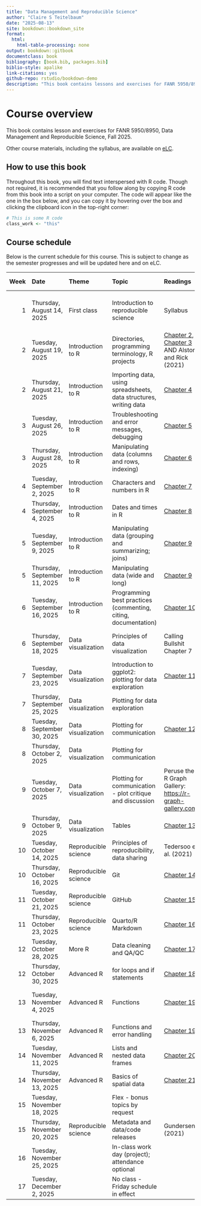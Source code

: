 ```yaml
--- 
title: "Data Management and Reproducible Science"
author: "Claire S Teitelbaum"
date: "2025-08-13"
site: bookdown::bookdown_site
format:
  html:
    html-table-processing: none
output: bookdown::gitbook
documentclass: book
bibliography: [book.bib, packages.bib]
biblio-style: apalike
link-citations: yes
github-repo: rstudio/bookdown-demo
description: "This book contains lessons and exercises for FANR 5950/8950, Data Management and Reproducible Science, Fall 2025."
---
```


# Course overview

This book contains lesson and exercises for FANR 5950/8950, Data Management and Reproducible Science, Fall 2025.

Other course materials, including the syllabus, are available on [eLC](https://uga.view.usg.edu/d2l/login).

## How to use this book

Throughout this book, you will find text interspersed with R code. Though not required, it is recommended that you follow along by copying R code from this book into a script on your computer. The code will appear like the one in the box below, and you can copy it by hovering over the box and clicking the clipboard icon in the top-right corner:


``` r
# This is some R code
class_work <- "this"
```




<!-- bookdown::render_book("index.Rmd") -->

## Course schedule

Below is the current schedule for this course. This is subject to change as the semester progresses and will be updated here and on eLC.


| Week|Date                         |Theme                |Topic                                                             |Readings                                                 |In-class                                                    |Assignments due (EOD)                                 |Other notes                         |
|----:|:----------------------------|:--------------------|:-----------------------------------------------------------------|:--------------------------------------------------------|:-----------------------------------------------------------|:-----------------------------------------------------|:-----------------------------------|
|    1|Thursday, August 14, 2025    |First class          |Introduction to reproducible science                              |Syllabus                                                 |Course overview and pre-survey; installing and setting up R |                                                      |                                    |
|    2|Tuesday, August 19, 2025     |Introduction to R    |Directories, programming terminology, R projects                  |[Chapter 2](#introduction), [Chapter 3](#basics) AND Alston and Rick (2021)|Discussion: why reproducible science AND Exercise 1         |Install software (R and Rstudio)                      |Add/drop ends                       |
|    2|Thursday, August 21, 2025    |Introduction to R    |Importing data, using spreadsheets, data structures, writing data |[Chapter 4](#importexport)                               |Exercise 2                                                  |                                                      |                                    |
|    3|Tuesday, August 26, 2025     |Introduction to R    |Troubleshooting and error messages, debugging                     |[Chapter 5](#troubleshooting)                            |Exercise 3                                                  |Exercises 1 (directories) & 2 (read/write)            |                                    |
|    3|Thursday, August 28, 2025    |Introduction to R    |Manipulating data (columns and rows, indexing)                    |[Chapter 6](#filter-select-mutate)                       |Exercise 4                                                  |                                                      |                                    |
|    4|Tuesday, September  2, 2025  |Introduction to R    |Characters and numbers in R                                       |[Chapter 7](#nums-chrs)                                  |Exercise 5                                                  |Exercises 3 (troubleshooting) & 4 (data manipulation) |                                    |
|    4|Thursday, September  4, 2025 |Introduction to R    |Dates and times in R                                              |[Chapter 8](#lubridate)                                  |Exercise 6                                                  |                                                      |                                    |
|    5|Tuesday, September  9, 2025  |Introduction to R    |Manipulating data (grouping and summarizing; joins)               |[Chapter 9](#manipulation)                               |Exercise 7                                                  |Exercises 5 (characters/numbers) & 6 (dates)          |                                    |
|    5|Thursday, September 11, 2025 |Introduction to R    |Manipulating data (wide and long)                                 |[Chapter 9](#manipulation)                               |Exercise 7                                                  |                                                      |                                    |
|    6|Tuesday, September 16, 2025  |Introduction to R    |Programming best practices (commenting, citing, documentation)    |[Chapter 10](#style)                                     |Flex, end-of-unit wrap-up                                   |Exercise 7 (data manipulation)                        |                                    |
|    6|Thursday, September 18, 2025 |Data visualization   |Principles of data visualization                                  |Calling Bullshit Chapter 7                               |Discussion: approaches to data visualization                |                                                      |                                    |
|    7|Tuesday, September 23, 2025  |Data visualization   |Introduction to ggplot2: plotting for data exploration            |[Chapter 11](#ggplot)                                    |Exercise 8                                                  |                                                      |                                    |
|    7|Thursday, September 25, 2025 |Data visualization   |Plotting for data exploration                                     |                                                         |Exercise 8                                                  |                                                      |                                    |
|    8|Tuesday, September 30, 2025  |Data visualization   |Plotting for communication                                        |[Chapter 12](#data-presentation)                         |Exercise 9                                                  |Exercise 8 (data exploration)                         |                                    |
|    8|Thursday, October  2, 2025   |Data visualization   |Plotting for communication                                        |                                                         |Exercise 9                                                  |                                                      |                                    |
|    9|Tuesday, October  7, 2025    |Data visualization   |Plotting for communication - plot critique and discussion         |Peruse the R Graph Gallery: https://r-graph-gallery.com/ |Discussion: good graphics                                   |Exercise 9 (data visualization)                       |                                    |
|    9|Thursday, October  9, 2025   |Data visualization   |Tables                                                            |[Chapter 13](#tables)                                    |Exercise 10                                                 |                                                      |                                    |
|   10|Tuesday, October 14, 2025    |Reproducible science |Principles of reproducibility, data sharing                       |Tedersoo et al. (2021)                                   |Discussion: data sharing                                    |Exercise 10 (tables)                                  |                                    |
|   10|Thursday, October 16, 2025   |Reproducible science |Git                                                               |[Chapter 14](#git)                                       |Git practice & troubleshooting                              |                                                      |                                    |
|   11|Tuesday, October 21, 2025    |Reproducible science |GitHub                                                            |[Chapter 15](#github)                                    |GitHub practice & troubleshooting                           |                                                      |                                    |
|   11|Thursday, October 23, 2025   |Reproducible science |Quarto/R Markdown                                                 |[Chapter 16](#markdown)                                  |Exercise 11                                                 |                                                      |                                    |
|   12|Tuesday, October 28, 2025    |More R               |Data cleaning and QA/QC                                           |[Chapter 17](#qaqc)                                      |Exercise 12                                                 |Exercise 11 (Markdown)                                |                                    |
|   12|Thursday, October 30, 2025   |Advanced R           |for loops and if statements                                       |[Chapter 18](#for-if)                                    |Exercise 13                                                 |                                                      |                                    |
|   13|Tuesday, November  4, 2025   |Advanced R           |Functions                                                         |[Chapter 19](#functions)                                 |Exercise 14                                                 |Exercise 12 (data cleaning) & 13 (for/if)             |Data set approval for final project |
|   13|Thursday, November  6, 2025  |Advanced R           |Functions and error handling                                      |[Chapter 19](#functions)                                 |Exercise 14                                                 |                                                      |                                    |
|   14|Tuesday, November 11, 2025   |Advanced R           |Lists and nested data frames                                      |[Chapter 20](#lists)                                     |Exercise 15                                                 |Exercise 14 (Functions)                               |Withdrawal deadline 11/12           |
|   14|Thursday, November 13, 2025  |Advanced R           |Basics of spatial data                                            |[Chapter 21](#spatial)                                   |Exercise 16                                                 |                                                      |                                    |
|   15|Tuesday, November 18, 2025   |                     |Flex - bonus topics by request                                    |                                                         |                                                            |Exercise 15 (lists) & 16 (spatial data)               |                                    |
|   15|Thursday, November 20, 2025  |Reproducible science |Metadata and data/code releases                                   |Gundersen (2021)                                         |                                                            |                                                      |                                    |
|   16|Tuesday, November 25, 2025   |                     |In-class work day (project); attendance optional                  |                                                         |Project work                                                |                                                      |Last day of class                   |
|   17|Tuesday, December  2, 2025   |                     |No class - Friday schedule in effect                              |                                                         |                                                            |Final project                                         |                                    |
